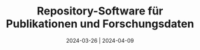 ---
title: "Repository-Software für Publikationen und Forschungsdaten"
date: 2024-03-26 | 2024-04-09
---